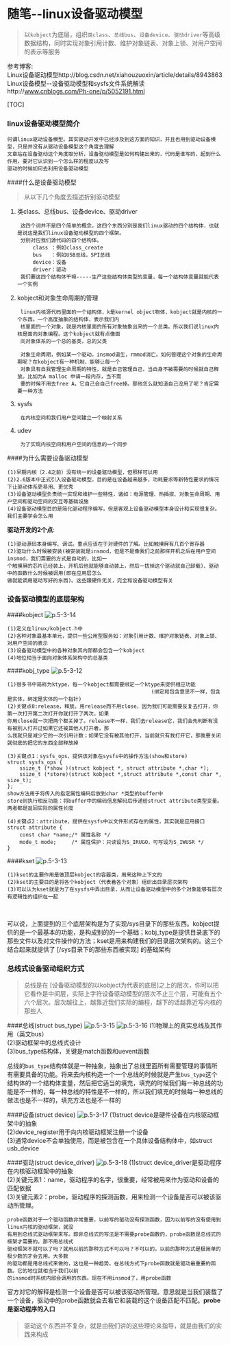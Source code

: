 随笔--linux设备驱动模型
=======================

> 以`kobject`为底层，组织`类class`、`总线bus`、`设备device`、`驱动driver`等高级数据结构，同时实现对象引用计数、维护对象链表、对象上锁、对用户空间的表示等服务

参考博客:<br>
Linux设备驱动模型http://blog.csdn.net/xiahouzuoxin/article/details/8943863<br>
Linux设备模型--设备驱动模型和sysfs文件系统解读http://www.cnblogs.com/Ph-one/p/5052191.html

[TOC]

### linux设备驱动模型简介

    何谓linux驱动设备模型。其实驱动开发中已经涉及到这方面的知识，并且也用到驱动设备模型，只是并没有从驱动设备模型这个角度去理解
    文章站在设备驱动这个角度取分析，设备驱动模型是如何构建出来的，代码是谁写的，起到什么作用，要对它认识到一个怎么样的程度以及写
    驱动的时候如何去利用设备驱动模型

####什么是设备驱动模型
> 从以下几个角度去描述折别驱动模型

1. 类class、总线bus、设备device、驱动driver


        这四个词并不是四个简单的概念，这四个东西分别是我们linux驱动的四个结构体，也就是说这是我们linux设备驱动模型的四个框架。
        分别对应我们源代码的四个结构体。
            class ：例如class_create
            bus   ：例如USB总线，SPI总线
            device：设备
            driver：驱动
        我们要这四个结构体干嘛-----生产这些结构体类型的变量，每一个结构体变量就能代表一个实例

2. kobject和对象生命周期的管理


        linux内核源代码里面的一个结构体，k是kernel object物体，kobject就是内核的一个东西。一个高度抽象的结构体，表示我们内
        核里面的一个对象，就是内核里面的所有对象抽象出来的一个总类。所以我们说linux内核是面向对象编程。这个kobject就有点像面
        向对象体系的一个总的基类，总的父类
        
        对象生命周期，例如某一个驱动，insmod诞生，rmmod消亡。如何管理这个对象的生命周期呢？在kobject有一种机制，能够让每一个
        对象具有自我管理生命周期的特性，就是自己管理自己，当自身不被需要的时候就自己释放。比如为A malloc 申请一段内存，当不需
        要的时候不用去free A，它自己会自己free掉。那他怎么就知道自己没用了呢？肯定需要一种方法

3. sysfs

        在内核空间和我们用户空间建立一个映射关系
        
4. udev

        为了实现内核空间和用户空间的信息的一个同步
        
####为什么需要设备驱动模型

    (1)早期内核（2.4之前）没有统一的设备驱动模型，但照样可以用
    (2)2.6版本中正式引入设备驱动模型，目的是在设备越来越多，功耗要求等新特性要求的情况下让驱动体系更易用、更优秀
    (3)设备驱动模型负责统一实现和维护一些特性，诸如：电源管理、热插拔、对象生命周期、用户空间和驱动空间的交互等基础设施
    (4)设备驱动模型目的是简化驱动程序编写，但是客观上设备驱动模型本身设计和实现很复杂。我们主要学会怎么用

**驱动开发的2个点**:

    (1)驱动源码本身编写、调试。重点应该在于对硬件的了解。比如触摸屏有几百个寄存器
    (2)驱动什么时候被安装(被安装就是insmod，但是不是像我们之前那样开机之后在用户空间insmod，我们需要的方式是自动的，比如一
    个触摸屏的芯片已经装上，开机后他就能够自动装上，然后一拔掉这个驱动就自己卸载)、驱动中的函数什么时候被调用(即在应用层怎么
    做就能调用驱动写好的东西)。这些跟硬件无关，完全和设备驱动模型有关

### 设备驱动模型的底层架构

####kobject
![p.5-3-14](https://raw.githubusercontent.com/TongxinV/oneBook/master/0.5.Linux-Driver%20Development/assets/%E5%9B%BE%E7%89%87.5-3-14.png)

    (1)定义在linux/kobject.h中
    (2)各种对象最基本单元，提供一些公用型服务如：对象引用计数、维护对象链表、对象上锁、对用户空间的表示
    (3)设备驱动模型中的各种对象其内部都会包含一个kobject
    (4)地位相当于面向对象体系架构中的总基类

####kobj_type
![p.5-3-12](https://raw.githubusercontent.com/TongxinV/oneBook/master/0.5.Linux-Driver%20Development/assets/%E5%9B%BE%E7%89%87.5-3-12.png)

    (1)很多书中简称为ktype，每一个kobject都需要绑定一个ktype来提供相应功能
                                                   (绑定和包含意思不一样，包含是实体，绑定是实体的一个指针)
    (2)关键点0:release，释放。用release而不用close，因为我们可能需要反复去打开，你第一次打开第二次打开你就打开了两次，如果
    你用close就一次把两个都关掉了。release不一样，我们去release它，我们会先判断有没有被别人打开过如果它还被其他人打开着，那
    么我就只是减少它的一次引用计数；如果它没有被其他打开，当前就只有我打开它，那我要关闭就彻底的把它的东西全部释放掉
    
    (3)关键点1：sysfs_ops，提供该对象在sysfs中的操作方法(show和store)
    struct sysfs_ops {
        ssize_t (*show )(struct kobject *, struct attribute *,char *);
        ssize_t (*store)(struct kobject *,struct attribute *,const char *, size_t);
    };
    show方法用于将传入的指定属性编码后放到char *类型的buffer中
    store则执行相反功能：将buffer中的编码信息解码后传递给struct attribute类型变量。两者都是返回实际的属性长度
    
    (4)关键点2：attribute，提供在sysfs中以文件形式存在的属性，其实就是应用接口
    struct attribute {
        const char *name;/* 属性名称 */
        mode_t mode;     /* 属性保护：只读设为S_IRUGO，可写设为S_IWUSR */
    }
    
####kset
![p.5-3-13](https://raw.githubusercontent.com/TongxinV/oneBook/master/0.5.Linux-Driver%20Development/assets/%E5%9B%BE%E7%89%87.5-3-13.png)

    
    (1)kset的主要作用是做顶层kobject的容器类，用来这种上下文的
    (2)kset的主要目的是将各个kobject（代表着各个对象）组织出目录层次架构
    (3)可以认为kset就是为了在sysfs中弄出目录，从而让设备驱动模型中的多个对象能够有层次有逻辑性的组织在一起
    

可以说，上面提到的三个底层架构是为了实现/sys目录下的那些东西。kobject提供的是一个最基本的功能，是构成别的的一个基础；kobj_type是提供目录底下的那些文件以及对文件操作的方法；kset是用来构建我们的目录层次架构的。这三个结合起来就提供了 [/sys目录下的那些东西被实现] 的基础架构

### 总线式设备驱动组织方式

> 总线是在 [设备驱动模型的以kobject为代表的底层]之上的层次，你可以把它看作是中间层，实际上字符设备驱动模型的层次不止三个层，可能有五个六个层次。层次越往上，越靠近我们实际的编程，越下的话越靠近写内核的那些人

####总线(struct bus_type)
![p.5-3-15](https://raw.githubusercontent.com/TongxinV/oneBook/master/0.5.Linux-Driver%20Development/assets/%E5%9B%BE%E7%89%87.5-3-15.png)
![p.5-3-16](https://raw.githubusercontent.com/TongxinV/oneBook/master/0.5.Linux-Driver%20Development/assets/%E5%9B%BE%E7%89%87.5-3-16.png)
(1)物理上的真实总线及其作用（英文bus）<br>
(2)驱动框架中的总线式设计<br>
(3)bus_type结构体，关键是match函数和uevent函数

总线的`bus_type`结构体就是一种抽象，抽象出了总线里面所有需要管理的事情所有需要具备的功能。将来去内核构造一个一个总线的时候就是产生`bus_type`这个结构体的一个结构体变量，然后把它适当的填充，填充的时候我们每一种总线的功能是不一样的，每一种总线的特性是不一样的，所以我们填充的时候每一种总线的做法也是不一样的，填充方法也是不一样的


####设备(struct device)
![p.5-3-17](https://raw.githubusercontent.com/TongxinV/oneBook/master/0.5.Linux-Driver%20Development/assets/%E5%9B%BE%E7%89%87.5-3-17.png)
(1)struct device是硬件设备在内核驱动框架中的抽象<br>
(2)device_register用于向内核驱动框架注册一个设备<br>
(3)通常device不会单独使用，而是被包含在一个具体设备结构体中，如struct usb_device


####驱动(struct device_driver)
![p.5-3-18](https://raw.githubusercontent.com/TongxinV/oneBook/master/0.5.Linux-Driver%20Development/assets/%E5%9B%BE%E7%89%87.5-3-18.png)
(1)struct device_driver是驱动程序在内核驱动框架中的抽象<br>
(2)关键元素1：name，驱动程序的名字，很重要，经常被用来作为驱动和设备的匹配依据<br>
(3)关键元素2：probe，驱动程序的探测函数，用来检测一个设备是否可以被该驱动所管理。

    probe函数对于一个驱动函数非常重要，以前写的驱动没有探测函数，因为以前写的没有使用到linux内核的驱动框架，就没
    有用到总线式驱动框架来写。即非总线式的写法是不需要probe函数的，probe函数是总线式的框架才需要的。那不用总线式
    驱动框架不就可以了吗？就用以前的那种方式不可以吗？不可以的，以前的那种方式是极简单的极少数的才会去用。大多数
    的驱动都是用总线式来做的，这也是一种趋势。在总线方式下probe函数就是驱动最重要的函数。它的地位就相当于我们以前
    的insmod时系统内部会调用的东西。现在不用insmod了，用probe函数

官方对它的解释是检测一个设备是否可以被该驱动所管理。意思就是当我们装载了一个设备，驱动中的probe函数就会去看它和装载的这个设备匹配不匹配。**probe是驱动程序的入口**





####
> 驱动这个东西并不复杂，就是由我们讲的这些理论来指导，就是由我们的实践来构成







